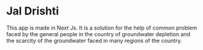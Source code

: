 # Jal Drishti 
This app is made in Next Js.
It is a solution for the help of common problem faced by the general people in the country of groundwater depletion and the scarcity of the groundwater faced in many regions of the country.